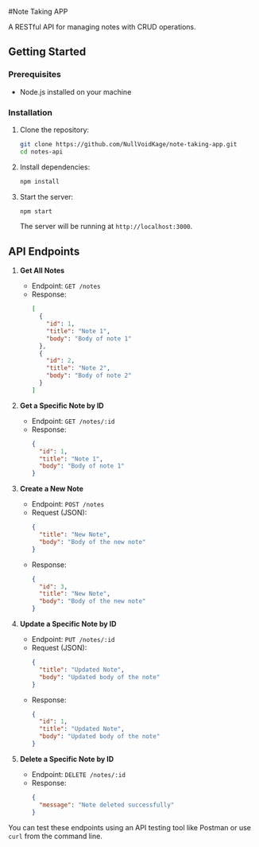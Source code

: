  #Note Taking APP

A RESTful API for managing notes with CRUD operations.

## Getting Started

### Prerequisites

- Node.js installed on your machine

### Installation

1. Clone the repository:
   ```bash
   git clone https://github.com/NullVoidKage/note-taking-app.git
   cd notes-api
   ```

2. Install dependencies:
   ```bash
   npm install
   ```

3. Start the server:
   ```bash
   npm start
   ```
   The server will be running at `http://localhost:3000`.

## API Endpoints

1. **Get All Notes**
   - Endpoint: `GET /notes`
   - Response:
     ```json
     [
       {
         "id": 1,
         "title": "Note 1",
         "body": "Body of note 1"
       },
       {
         "id": 2,
         "title": "Note 2",
         "body": "Body of note 2"
       }
     ]
     ```

2. **Get a Specific Note by ID**
   - Endpoint: `GET /notes/:id`
   - Response:
     ```json
     {
       "id": 1,
       "title": "Note 1",
       "body": "Body of note 1"
     }
     ```

3. **Create a New Note**
   - Endpoint: `POST /notes`
   - Request (JSON):
     ```json
     {
       "title": "New Note",
       "body": "Body of the new note"
     }
     ```
   - Response:
     ```json
     {
       "id": 3,
       "title": "New Note",
       "body": "Body of the new note"
     }
     ```

4. **Update a Specific Note by ID**
   - Endpoint: `PUT /notes/:id`
   - Request (JSON):
     ```json
     {
       "title": "Updated Note",
       "body": "Updated body of the note"
     }
     ```
   - Response:
     ```json
     {
       "id": 1,
       "title": "Updated Note",
       "body": "Updated body of the note"
     }
     ```

5. **Delete a Specific Note by ID**
   - Endpoint: `DELETE /notes/:id`
   - Response:
     ```json
     {
       "message": "Note deleted successfully"
     }
     ```

You can test these endpoints using an API testing tool like Postman or use `curl` from the command line.
